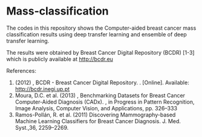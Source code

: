 # Mass-classification

The codes in this repository shows the Computer-aided breast cancer mass classification results using deep transfer learning and ensemble of deep transfer learning.

The results were obtained by Breast Cancer Digital Repository (BCDR) [1-3] which is publicly available at http://bcdr.eu 

References:

1) 	(2012) , BCDR - Breast Cancer Digital Repository. . [Online]. Available: http://bcdr.inegi.up.pt
2) 	Moura, D.C. et al. (2013) , Benchmarking Datasets for Breast Cancer Computer-Aided Diagnosis (CADx). , in Progress in Pattern Recognition, Image Analysis, Computer Vision, and Applications, pp. 326–333
3) 	Ramos-Pollán, R. et al. (2011) Discovering Mammography-based Machine Learning Classifiers for Breast Cancer Diagnosis. J. Med. Syst.,36, 2259–2269.
